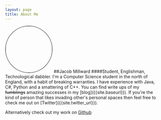 ```yaml
---
layout: page
title: About Me
---
```

<img src="{{site.baseurl}}img/Bear_Headshot_Avatar.png" style="overflow: hidden;width: 150px;height: 150px;border: 2px solid #777;border-radius: 60%;margin:0px auto;" />
##Jacob Millward
####Student, Englishman, Technological dabbler.
I'm a Computer Science student in the north of England, with a habit of breaking warranties. I have experience with Java, C#, Python and a smattering of C++.
You can find write ups of my <s>fumblings</s> amazing successes in my [blog]({{site.baseurl}}). If you're the kind of person that likes invading other's personal spaces then feel free to check me out on [Twitter]({{site.twitter_url}}).

Alternatively check out my work on [Github]({{site.github_url}})

